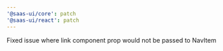 ```yaml
---
'@saas-ui/core': patch
'@saas-ui/react': patch
---
```


Fixed issue where link component prop would not be passed to NavItem
